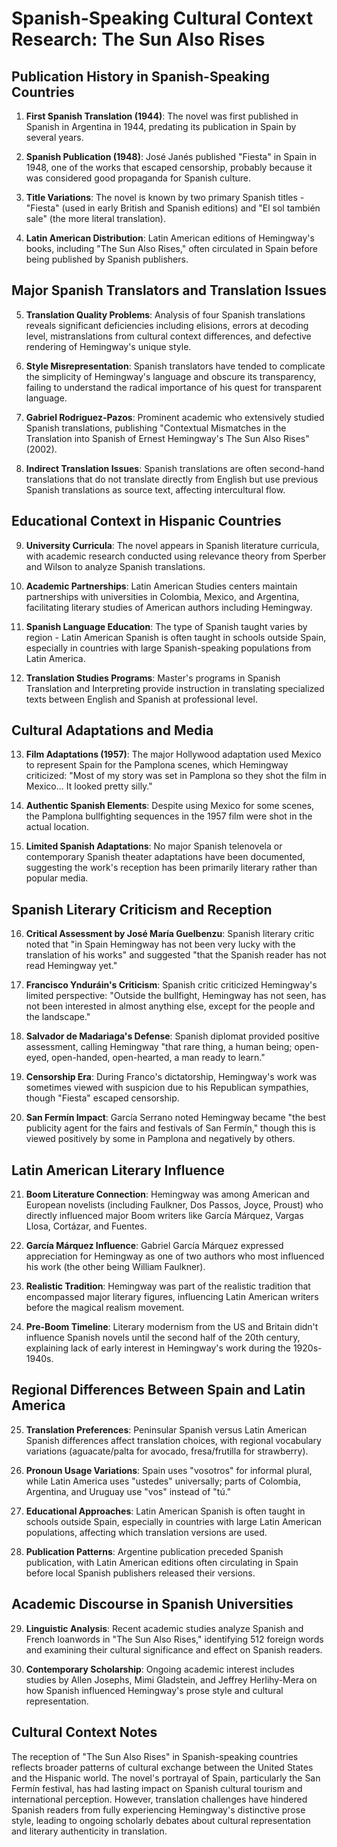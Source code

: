# Spanish-Speaking Cultural Context Research: The Sun Also Rises

## Publication History in Spanish-Speaking Countries

1. **First Spanish Translation (1944)**: The novel was first published in Spanish in Argentina in 1944, predating its publication in Spain by several years.

2. **Spanish Publication (1948)**: José Janés published "Fiesta" in Spain in 1948, one of the works that escaped censorship, probably because it was considered good propaganda for Spanish culture.

3. **Title Variations**: The novel is known by two primary Spanish titles - "Fiesta" (used in early British and Spanish editions) and "El sol también sale" (the more literal translation).

4. **Latin American Distribution**: Latin American editions of Hemingway's books, including "The Sun Also Rises," often circulated in Spain before being published by Spanish publishers.

## Major Spanish Translators and Translation Issues

5. **Translation Quality Problems**: Analysis of four Spanish translations reveals significant deficiencies including elisions, errors at decoding level, mistranslations from cultural context differences, and defective rendering of Hemingway's unique style.

6. **Style Misrepresentation**: Spanish translators have tended to complicate the simplicity of Hemingway's language and obscure its transparency, failing to understand the radical importance of his quest for transparent language.

7. **Gabriel Rodriguez-Pazos**: Prominent academic who extensively studied Spanish translations, publishing "Contextual Mismatches in the Translation into Spanish of Ernest Hemingway's The Sun Also Rises" (2002).

8. **Indirect Translation Issues**: Spanish translations are often second-hand translations that do not translate directly from English but use previous Spanish translations as source text, affecting intercultural flow.

## Educational Context in Hispanic Countries

9. **University Curricula**: The novel appears in Spanish literature curricula, with academic research conducted using relevance theory from Sperber and Wilson to analyze Spanish translations.

10. **Academic Partnerships**: Latin American Studies centers maintain partnerships with universities in Colombia, Mexico, and Argentina, facilitating literary studies of American authors including Hemingway.

11. **Spanish Language Education**: The type of Spanish taught varies by region - Latin American Spanish is often taught in schools outside Spain, especially in countries with large Spanish-speaking populations from Latin America.

12. **Translation Studies Programs**: Master's programs in Spanish Translation and Interpreting provide instruction in translating specialized texts between English and Spanish at professional level.

## Cultural Adaptations and Media

13. **Film Adaptations (1957)**: The major Hollywood adaptation used Mexico to represent Spain for the Pamplona scenes, which Hemingway criticized: "Most of my story was set in Pamplona so they shot the film in Mexico... It looked pretty silly."

14. **Authentic Spanish Elements**: Despite using Mexico for some scenes, the Pamplona bullfighting sequences in the 1957 film were shot in the actual location.

15. **Limited Spanish Adaptations**: No major Spanish telenovela or contemporary Spanish theater adaptations have been documented, suggesting the work's reception has been primarily literary rather than popular media.

## Spanish Literary Criticism and Reception

16. **Critical Assessment by José María Guelbenzu**: Spanish literary critic noted that "in Spain Hemingway has not been very lucky with the translation of his works" and suggested "that the Spanish reader has not read Hemingway yet."

17. **Francisco Ynduráin's Criticism**: Spanish critic criticized Hemingway's limited perspective: "Outside the bullfight, Hemingway has not seen, has not been interested in almost anything else, except for the people and the landscape."

18. **Salvador de Madariaga's Defense**: Spanish diplomat provided positive assessment, calling Hemingway "that rare thing, a human being; open-eyed, open-handed, open-hearted, a man ready to learn."

19. **Censorship Era**: During Franco's dictatorship, Hemingway's work was sometimes viewed with suspicion due to his Republican sympathies, though "Fiesta" escaped censorship.

20. **San Fermín Impact**: García Serrano noted Hemingway became "the best publicity agent for the fairs and festivals of San Fermín," though this is viewed positively by some in Pamplona and negatively by others.

## Latin American Literary Influence

21. **Boom Literature Connection**: Hemingway was among American and European novelists (including Faulkner, Dos Passos, Joyce, Proust) who directly influenced major Boom writers like García Márquez, Vargas Llosa, Cortázar, and Fuentes.

22. **García Márquez Influence**: Gabriel García Márquez expressed appreciation for Hemingway as one of two authors who most influenced his work (the other being William Faulkner).

23. **Realistic Tradition**: Hemingway was part of the realistic tradition that encompassed major literary figures, influencing Latin American writers before the magical realism movement.

24. **Pre-Boom Timeline**: Literary modernism from the US and Britain didn't influence Spanish novels until the second half of the 20th century, explaining lack of early interest in Hemingway's work during the 1920s-1940s.

## Regional Differences Between Spain and Latin America

25. **Translation Preferences**: Peninsular Spanish versus Latin American Spanish differences affect translation choices, with regional vocabulary variations (aguacate/palta for avocado, fresa/frutilla for strawberry).

26. **Pronoun Usage Variations**: Spain uses "vosotros" for informal plural, while Latin America uses "ustedes" universally; parts of Colombia, Argentina, and Uruguay use "vos" instead of "tú."

27. **Educational Approaches**: Latin American Spanish is often taught in schools outside Spain, especially in countries with large Latin American populations, affecting which translation versions are used.

28. **Publication Patterns**: Argentine publication preceded Spanish publication, with Latin American editions often circulating in Spain before local Spanish publishers released their versions.

## Academic Discourse in Spanish Universities

29. **Linguistic Analysis**: Recent academic studies analyze Spanish and French loanwords in "The Sun Also Rises," identifying 512 foreign words and examining their cultural significance and effect on Spanish readers.

30. **Contemporary Scholarship**: Ongoing academic interest includes studies by Allen Josephs, Mimi Gladstein, and Jeffrey Herlihy-Mera on how Spanish influenced Hemingway's prose style and cultural representation.

## Cultural Context Notes

The reception of "The Sun Also Rises" in Spanish-speaking countries reflects broader patterns of cultural exchange between the United States and the Hispanic world. The novel's portrayal of Spain, particularly the San Fermín festival, has had lasting impact on Spanish cultural tourism and international perception. However, translation challenges have hindered Spanish readers from fully experiencing Hemingway's distinctive prose style, leading to ongoing scholarly debates about cultural representation and literary authenticity in translation.